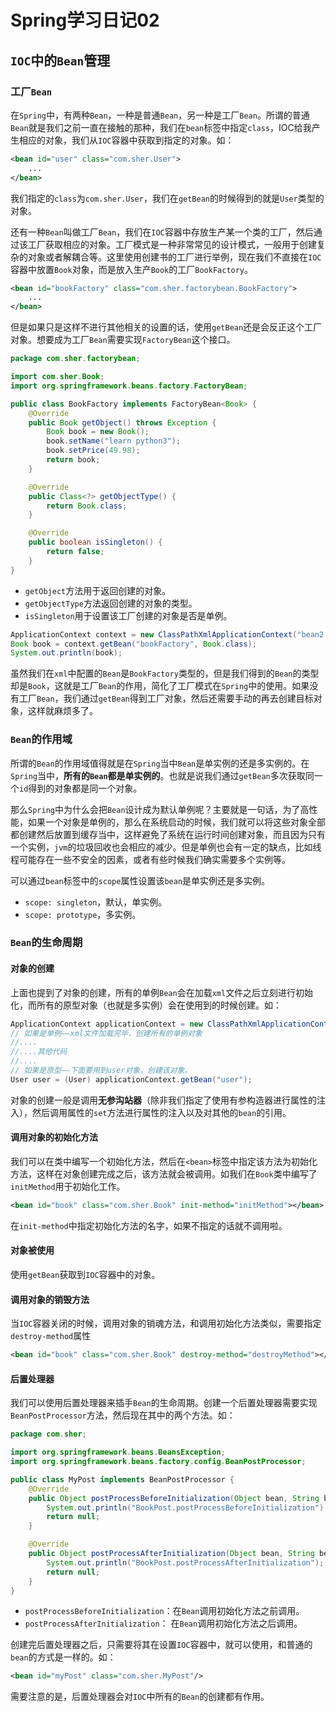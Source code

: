 # Spring学习日记02

## `IOC`中的`Bean`管理

### 工厂`Bean`

在`Spring`中，有两种`Bean`，一种是普通`Bean`，另一种是工厂`Bean`。所谓的普通`Bean`就是我们之前一直在接触的那种，我们在`bean`标签中指定`class`，IOC给我产生相应的对象，我们从`IOC`容器中获取到指定的对象。如：

```xml
<bean id="user" class="com.sher.User">
	...
</bean>
```

我们指定的`class`为`com.sher.User`，我们在`getBean`的时候得到的就是`User`类型的对象。

还有一种`Bean`叫做工厂`Bean`，我们在`IOC`容器中存放生产某一个类的工厂，然后通过该工厂获取相应的对象。工厂模式是一种非常常见的设计模式，一般用于创建复杂的对象或者解耦合等。这里使用创建书的工厂进行举例，现在我们不直接在`IOC`容器中放置`Book`对象，而是放入生产`Book`的工厂`BookFactory`。

```xml
<bean id="bookFactory" class="com.sher.factorybean.BookFactory">
	...
</bean>
```

但是如果只是这样不进行其他相关的设置的话，使用`getBean`还是会反正这个工厂对象。想要成为工厂`Bean`需要实现`FactoryBean`这个接口。

```java
package com.sher.factorybean;

import com.sher.Book;
import org.springframework.beans.factory.FactoryBean;

public class BookFactory implements FactoryBean<Book> {
    @Override
    public Book getObject() throws Exception {
        Book book = new Book();
        book.setName("learn python3");
        book.setPrice(49.98);
        return book;
    }

    @Override
    public Class<?> getObjectType() {
        return Book.class;
    }

    @Override
    public boolean isSingleton() {
        return false;
    }
}
```

-   `getObject`方法用于返回创建的对象。
-   `getObjectType`方法返回创建的对象的类型。
-   `isSingleton`用于设置该工厂创建的对象是否是单例。

```java
ApplicationContext context = new ClassPathXmlApplicationContext("bean2.xml");
Book book = context.getBean("bookFactory", Book.class);
System.out.println(book);
```

虽然我们在`xml`中配置的`Bean`是`BookFactory`类型的，但是我们得到的`Bean`的类型却是`Book`，这就是工厂`Bean`的作用，简化了工厂模式在`Spring`中的使用。如果没有工厂`Bean`，我们通过`getBean`得到工厂对象，然后还需要手动的再去创建目标对象，这样就麻烦多了。

### `Bean`的作用域

所谓的`Bean`的作用域值得就是在`Spring`当中`Bean`是单实例的还是多实例的。在`Spring`当中，**所有的`Bean`都是单实例的**。也就是说我们通过`getBean`多次获取同一个`id`得到的对象都是同一个对象。

那么`Spring`中为什么会把`Bean`设计成为默认单例呢？主要就是一句话，为了高性能，如果一个对象是单例的，那么在系统启动的时候，我们就可以将这些对象全部都创建然后放置到缓存当中，这样避免了系统在运行时间创建对象，而且因为只有一个实例，`jvm`的垃圾回收也会相应的减少。但是单例也会有一定的缺点，比如线程可能存在一些不安全的因素，或者有些时候我们确实需要多个实例等。

可以通过`bean`标签中的`scope`属性设置该`bean`是单实例还是多实例。

-   `scope: singleton`，默认，单实例。
-   `scope: prototype`，多实例。

### `Bean`的生命周期

#### 对象的创建

上面也提到了对象的创建，所有的单例`Bean`会在加载`xml`文件之后立刻进行初始化，而所有的原型对象（也就是多实例）会在使用到的时候创建。如：

```java
ApplicationContext applicationContext = new ClassPathXmlApplicationContext("bean.xml");
// 如果是单例——xml文件加载完毕，创建所有的单例对象
//....
//....其他代码
//....
// 如果是原型——下面要用到user对象，创建该对象。
User user = (User) applicationContext.getBean("user");
```

对象的创建一般是调用**无参沟站器**（除非我们指定了使用有参构造器进行属性的注入），然后调用属性的`set`方法进行属性的注入以及对其他的`bean`的引用。

#### 调用对象的初始化方法

我们可以在类中编写一个初始化方法，然后在`<bean>`标签中指定该方法为初始化方法，这样在对象创建完成之后，该方法就会被调用。如我们在`Book`类中编写了`initMethod`用于初始化工作。

```xml
<bean id="book" class="com.sher.Book" init-method="initMethod"></bean>
```

在`init-method`中指定初始化方法的名字，如果不指定的话就不调用啦。

#### 对象被使用

使用`getBean`获取到`IOC`容器中的对象。

#### 调用对象的销毁方法

当`IOC`容器关闭的时候，调用对象的销魂方法，和调用初始化方法类似，需要指定`destroy-method`属性

```xml
<bean id="book" class="com.sher.Book" destroy-method="destroyMethod"></bean>
```

#### 后置处理器

我们可以使用后置处理器来插手`Bean`的生命周期。创建一个后置处理器需要实现`BeanPostProcessor`方法，然后现在其中的两个方法。如：

```java
package com.sher;

import org.springframework.beans.BeansException;
import org.springframework.beans.factory.config.BeanPostProcessor;

public class MyPost implements BeanPostProcessor {
    @Override
    public Object postProcessBeforeInitialization(Object bean, String beanName) throws BeansException {
        System.out.println("BookPost.postProcessBeforeInitialization");
        return null;
    }

    @Override
    public Object postProcessAfterInitialization(Object bean, String beanName) throws BeansException {
        System.out.println("BookPost.postProcessAfterInitialization");
        return null;
    }
}
```

-   `postProcessBeforeInitialization`：在`Bean`调用初始化方法之前调用。
-   `postProcessAfterInitialization`： 在`Bean`调用初始化方法之后调用。

创建完后置处理器之后，只需要将其在设置`IOC`容器中，就可以使用，和普通的`bean`的方式是一样的。如：

```xml
<bean id="myPost" class="com.sher.MyPost"/>
```

需要注意的是，后置处理器会对`IOC`中所有的`Bean`的创建都有作用。





